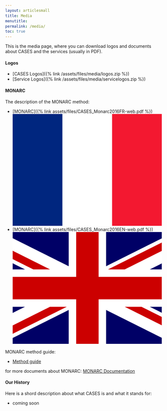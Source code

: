 ```yaml
---
layout: articlesmall
title: Media
menutitle:
permalink: /media/
toc: true
---
```




This is the media page, where you can download logos and documents about CASES and the services (usually in PDF).


#### Logos

* [CASES Logos]({% link /assets/files/media/logos.zip %})
* [Service Logos]({% link /assets/files/media/servicelogos.zip %})


#### MONARC

The description of the MONARC method:

* [MONARC]({% link assets/files/CASES_Monarc2016FR-web.pdf %}) ![French Flag](/assets/img/flags/fr.svg)
* [MONARC]({% link assets/files/CASES_Monarc2016EN-web.pdf %}) ![English Flag](/assets/img/flags/en.svg)

MONARC method guide:

* [Method guide](https://www.monarc.lu/assets/files/guides/method-guide.pdf)

for more documents about MONARC: [MONARC Documentation](https://www.monarc.lu/documentation/)

#### Our History

Here is a shord description about what CASES is and what it stands for:

* coming soon
